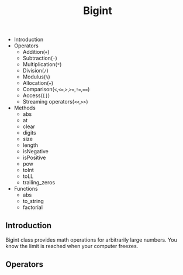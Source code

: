 # <center>Bigint</center><br />

* Introduction
* Operators
  * Addition(`+`)
  * Subtraction(`-`)
  * Multiplication(`*`)
  * Division(`/`)
  * Modulus(`%`)
  * Allocation(`=`)
  * Comparison(`<`,`<=`,`>`,`>=`,`!=`,`==`)
  * Access(`[]`)
  * Streaming operators(`<<`,`>>`)
* Methods
  * abs
  * at
  * clear
  * digits
  * size
  * length
  * isNegative
  * isPositive
  * pow
  * toInt
  * toLL
  * trailing_zeros
* Functions
  * abs
  * to_string
  * factorial


## Introduction
Bigint class provides math operations for arbitrarily large numbers. You know the limit is reached when your computer freezes.

## Operators
